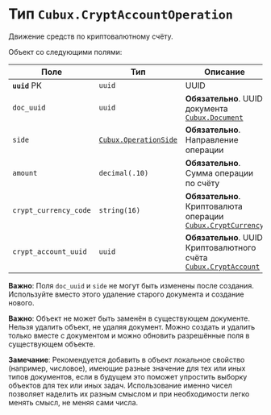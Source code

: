 Тип `Cubux.CryptAccountOperation`
=================================

Движение средств по криптовалютному счёту.

Объект со следующими полями:

Поле | Тип | Описание
---- | --- | --------
**`uuid`** PK  | `uuid`       | UUID
`doc_uuid` | `uuid` | **Обязательно**. UUID документа [`Cubux.Document`][Cubux.Document]
`side` | [`Cubux.OperationSide`][Cubux.OperationSide] | **Обязательно**. Направление операции
`amount` | `decimal(.10)` | **Обязательно**. Сумма операции по счёту
`crypt_currency_code` | `string(16)` | **Обязательно**. Криптовалюта операции [`Cubux.CryptCurrency`][Cubux.CryptCurrency]
`crypt_account_uuid` | `uuid` | **Обязательно**. UUID Криптовалютного счёта [`Cubux.CryptAccount`][Cubux.CryptAccount]

**Важно**: Поля `doc_uuid` и `side` не могут быть изменены после
создания. Используйте вместо этого удаление старого документа и создание
нового.

**Важно**: Объект не может быть заменён в существующем документе. Нельзя
удалить объект, не удаляя документ. Можно создать и удалить только
вместе с документом и можно обновить разрешённые поля в существующем
объекте.

**Замечание**: Рекомендуется добавить в объект локальное свойство
(например, числовое), имеющие разные значение для тех или иных типов
документов, если в будущем это поможет упростить выборку объектов для
тех или иных задач. Использование именно чисел позволяет наделить их
разным смыслом и при необходимости легко менять смысл, не меняя сами
числа.


[Cubux.CryptCurrency]: ../global/crypt-currency.md
[Cubux.CryptAccount]: ./crypt-account.md
[Cubux.Document]: ./document.md
[Cubux.OperationSide]: ./operation-side.md
[Cubux.TeamInfo]: ./info.md
